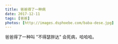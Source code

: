 ```yaml
---
title: 爸爸得了一种病
date: 2017-12-11
tags: [爸爸]
photos: [http://images.dsphoebe.com/baba-dese.jpg]
---
```

爸爸得了一种叫 "不得瑟胖达" 会死病，哈哈哈。